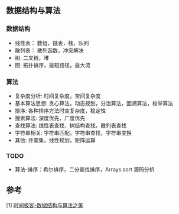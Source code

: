 ## 数据结构与算法

### 数据结构
- 线性表： 数组，链表，栈，队列  
- 散列表： 散列函数，冲突解决  
- 树: 二叉树，堆  
- 图: 拓扑排序，最短路径，最大流

### 算法
- 复杂度分析: 时间复杂度，空间复杂度  
- 基本算法思想: 贪心算法，动态规划，分治算法，回溯算法，枚举算法  
- 排序: 各种排序方法时空复杂度，稳定性  
- 搜索算法: 深度优先，广度优先  
- 查找算法: 线性表查找，树结构查找，散列表查找  
- 字符串相关: 字符串匹配，字符串查找，字符串变换  
- 其他: 并查集，线性规划，矩阵运算

### TODO
- 算法-排序：希尔排序，二分查找排序，Arrays.sort 源码分析

## 参考
[1] [时间极客-数据结构与算法之美](https://time.geekbang.org/column/intro/100017301)